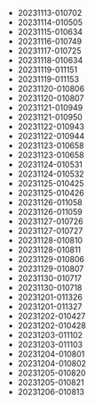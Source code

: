 * 20231113-010702
* 20231114-010505
* 20231115-010634
* 20231116-010749
* 20231117-010725
* 20231118-010634
* 20231119-011151
* 20231119-011153
* 20231120-010806
* 20231120-010807
* 20231121-010949
* 20231121-010950
* 20231122-010943
* 20231122-010944
* 20231123-010658
* 20231123-010658
* 20231124-010531
* 20231124-010532
* 20231125-010425
* 20231125-010426
* 20231126-011058
* 20231126-011059
* 20231127-010726
* 20231127-010727
* 20231128-010810
* 20231128-010811
* 20231129-010806
* 20231129-010807
* 20231130-010717
* 20231130-010718
* 20231201-011326
* 20231201-011327
* 20231202-010427
* 20231202-010428
* 20231203-011102
* 20231203-011103
* 20231204-010801
* 20231204-010802
* 20231205-010820
* 20231205-010821
* 20231206-010813
